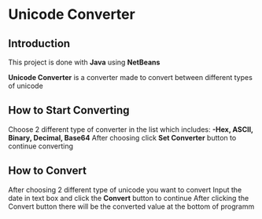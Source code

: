 # Unicode Converter
## Introduction
This project is done with **Java** using **NetBeans**

**Unicode Converter** is a converter made to convert between different types of unicode

## How to Start Converting
Choose 2 different type of converter in the list which includes:
**-Hex, ASCII, Binary, Decimal, Base64**
After choosing click **Set Converter** button to continue converting
## How to Convert
After choosing 2 different type of unicode you want to convert
Input the date in text box and click the **Convert** button to continue
After clicking the Convert button there will be the converted value at the bottom of programm
